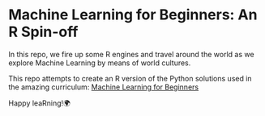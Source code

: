 # Machine Learning for Beginners: An R Spin-off

In this repo, we fire up some R engines and travel around the world as we explore Machine Learning by means of world cultures.

This repo attempts to create an R version of the Python solutions used in the amazing curriculum: [Machine Learning for Beginners](https://github.com/microsoft/ML-For-Beginners)
 
Happy leaRning!🌍


